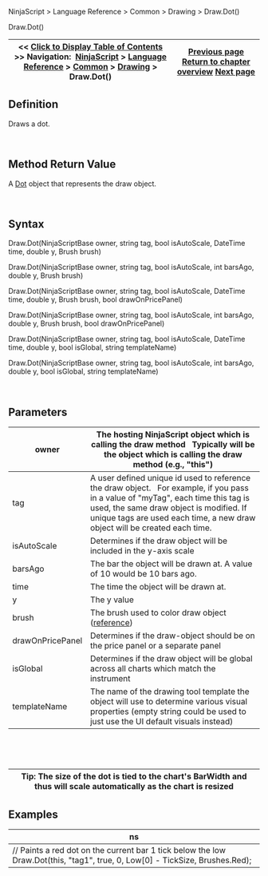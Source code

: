 ﻿


NinjaScript \> Language Reference \> Common \> Drawing \> Draw.Dot()






















Draw.Dot()







| \<\< [Click to Display Table of Contents](draw_dot.md) \>\> **Navigation:**     [NinjaScript](ninjascript-1.md) \> [Language Reference](language_reference_wip-1.md) \> [Common](common-1.md) \> [Drawing](drawing-1.md) \> Draw.Dot() | [Previous page](diamond-1.md) [Return to chapter overview](drawing-1.md) [Next page](dot-1.md) |
| --- | --- |











## Definition


Draws a dot.


 


## Method Return Value


A [Dot](dot-1.md) object that represents the draw object.


 


## Syntax


Draw.Dot(NinjaScriptBase owner, string tag, bool isAutoScale, DateTime time, double y, Brush brush)  

Draw.Dot(NinjaScriptBase owner, string tag, bool isAutoScale, int barsAgo, double y, Brush brush)  

Draw.Dot(NinjaScriptBase owner, string tag, bool isAutoScale, DateTime time, double y, Brush brush, bool drawOnPricePanel)  

Draw.Dot(NinjaScriptBase owner, string tag, bool isAutoScale, int barsAgo, double y, Brush brush, bool drawOnPricePanel)  

Draw.Dot(NinjaScriptBase owner, string tag, bool isAutoScale, DateTime time, double y, bool isGlobal, string templateName)  

Draw.Dot(NinjaScriptBase owner, string tag, bool isAutoScale, int barsAgo, double y, bool isGlobal, string templateName)


 


## Parameters




| owner | The hosting NinjaScript object which is calling the draw method   Typically will be the object which is calling the draw method (e.g., "this") |
| --- | --- |
| tag | A user defined unique id used to reference the draw object.    For example, if you pass in a value of "myTag", each time this tag is used, the same draw object is modified. If unique tags are used each time, a new draw object will be created each time. |
| isAutoScale | Determines if the draw object will be included in the y\-axis scale |
| barsAgo | The bar the object will be drawn at. A value of 10 would be 10 bars ago. |
| time | The time the object will be drawn at. |
| y | The y value |
| brush | The brush used to color draw object ([reference](https://msdn.microsoft.com/en-us/library/system.windows.media.brushes%28v=vs.110%29.aspx)) |
| drawOnPricePanel | Determines if the draw\-object should be on the price panel or a separate panel |
| isGlobal | Determines if the draw object will be global across all charts which match the instrument |
| templateName | The name of the drawing tool template the object will use to determine various visual properties (empty string could be used to just use the UI default visuals instead) |



 


 




| Tip: The size of the dot is tied to the chart's BarWidth and thus will scale automatically as the chart is resized |
| --- |



## 


## 


## Examples




| ns |
| --- |
| // Paints a red dot on the current bar 1 tick below the low Draw.Dot(this, "tag1", true, 0, Low\[0] \- TickSize, Brushes.Red); |









